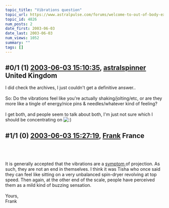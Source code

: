 ```yaml
---
topic_title: "Vibrations question"
topic_url: https://www.astralpulse.com/forums/welcome-to-out-of-body-experiences!/vibrations-question
topic_id: 4826
num_posts: 2
date_first: 2003-06-03
date_last: 2003-06-03
num_views: 1052
summary: ""
tags: []
---
```


## \#0/1 (1) [2003-06-03 15:10:35](https://www.astralpulse.com/forums/index.php?msg=120518), [astralspinner](https://www.astralpulse.com/forums/profile/?u=888) United Kingdom ##
<section>
I did check the archives, I just couldn't get a definitive answer..
<br>
<br>
So: Do the vibrations feel like you're actually shaking/jolting/etc, or are they more like a tingle of energy/nice pins &amp; needles/whatever kind of feeling?
<br>
<br>
I get both, and people seem to talk about both, I'm just not sure which I should be concentrating on
<img alt=":)" class="smiley" src="https://www.astralpulse.com/forums/Smileys/fugue/smiley.png" title="Smiley"/>
</section>

## \#1/1 (0) [2003-06-03 15:27:19](https://www.astralpulse.com/forums/index.php?msg=33271), [Frank](https://www.astralpulse.com/forums/profile/?u=359) France ##
<section>
<br>
<br>
<br>
It is generally accepted that the vibrations are a
<u>
 symptom
</u>
of projection. As such, they are not an end in themselves. I think it was Tisha who once said they can feel like sitting on a very unbalanced spin-dryer revolving at top speed. Then again, at the other end of the scale, people have perceived them as a mild kind of buzzing sensation.
<br>
<br>
Yours,
<br>
Frank
<br>
<br>
</section>